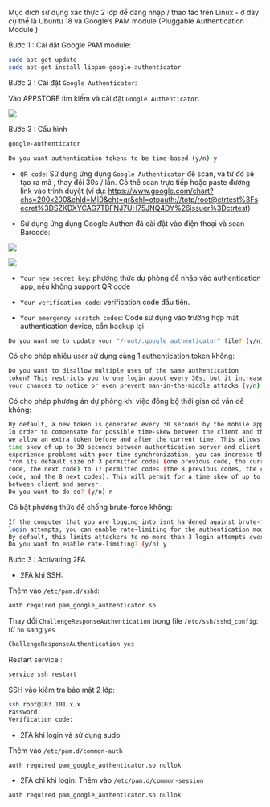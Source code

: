 Mục đích sử dụng xác thực 2 lớp để đăng nhập / thao tác trên Linux - ở đây cụ thể là Ubuntu 18 và Google’s PAM module (Pluggable Authentication Module )

Bước 1 : Cài đặt Google PAM module:

```sh
sudo apt-get update
sudo apt-get install libpam-google-authenticator
```

Bước 2 : Cài đặt `Google Authenticator`:

Vào APPSTORE tìm kiếm và cài đặt `Google Authenticator`. 

<div style="width:50%">

![](/images/2fa-ubuntu-3.PNG)
</div>


Bước 3 : Cấu hình 

```sh
google-authenticator
```


```sh
Do you want authentication tokens to be time-based (y/n) y
```

- `QR code`: Sử dụng ứng dụng `Google Authenticator` để scan, và từ đó sẽ tạo ra mã , thay đổi 30s / lần. Có thể scan trực tiếp hoặc paste đường link vào trình duyệt (ví dụ: https://www.google.com/chart?chs=200x200&chld=M|0&cht=qr&chl=otpauth://totp/root@ctrtest%3Fsecret%3DSZKDXYCAG7TBFNJ7UH75JNQ4DY%26issuer%3Dctrtest)

- Sử dụng ứng dụng Google Authen đã cài đặt vào điện thoại và scan Barcode:

<div style="width:50%">

![](/images/2fa-ubuntu-1.PNG)

![](/images/2fa-ubuntu-2.PNG)

</div>

- `Your new secret key`: phương thức dự phòng để nhập vào authentication app, nếu không support QR code

- `Your verification code`: verification code đầu tiên.

- `Your emergency scratch codes`: Code sử dụng vào trường hợp mất authentication device, cần backup lại

```sh
Do you want me to update your "/root/.google_authenticator" file? (y/n) y
```

Có cho phép nhiều user sử dụng cùng 1 authentication token không:
```sh
Do you want to disallow multiple uses of the same authentication
token? This restricts you to one login about every 30s, but it increases
your chances to notice or even prevent man-in-the-middle attacks (y/n) y
```

Có cho phép phương án dự phòng khi việc đồng bộ thời gian có vấn dề không:
```sh
By default, a new token is generated every 30 seconds by the mobile app.
In order to compensate for possible time-skew between the client and the server,
we allow an extra token before and after the current time. This allows for a
time skew of up to 30 seconds between authentication server and client. If you
experience problems with poor time synchronization, you can increase the window
from its default size of 3 permitted codes (one previous code, the current
code, the next code) to 17 permitted codes (the 8 previous codes, the current
code, and the 8 next codes). This will permit for a time skew of up to 4 minutes
between client and server.
Do you want to do so? (y/n) n
```

Có bật phương thức để chống brute-force không:
```sh
If the computer that you are logging into isnt hardened against brute-force
login attempts, you can enable rate-limiting for the authentication module.
By default, this limits attackers to no more than 3 login attempts every 30s.
Do you want to enable rate-limiting? (y/n) y
```

Bước 3 : Activating 2FA

- 2FA khi SSH:

Thêm vào  `/etc/pam.d/sshd`:
```sh
auth required pam_google_authenticator.so
```

Thay đổi `ChallengeResponseAuthentication`  trong file `/etc/ssh/sshd_config`: từ `no` sang `yes`
```sh
ChallengeResponseAuthentication yes
```

Restart service :
```sh
service ssh restart
```

SSH vào kiểm tra bảo mật 2 lớp:
```sh
ssh root@103.101.x.x
Password: 
Verification code:
```


- 2FA khi login và sử dụng sudo:

Thêm vào `/etc/pam.d/common-auth`

`auth required pam_google_authenticator.so nullok`

- 2FA chỉ khi login:
Thêm vào `/etc/pam.d/common-session`

`auth required pam_google_authenticator.so nullok`